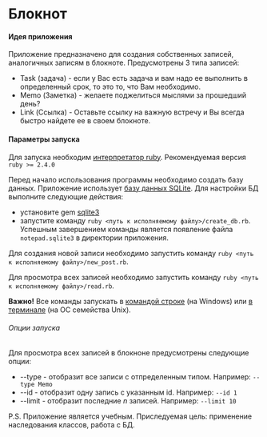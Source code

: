 # Блокнот

#### Идея приложения
Приложение предназначено для создания собственных записей,
аналогичных записям в блокноте. Предусмотрены 3 типа записей:
* Task (задача) - если у Вас есть задача и вам надо ее выполнить в определенный срок, то это то, что Вам необходимо.
* Memo (Заметка) - желаете поджелиться мыслями за прошедший день? 
* Link (Ссылка) - Оставьте ссылку на важную встречу и Вы всегда быстро найдете ее в своем блокноте.

#### Параметры запуска
Для запуска необходим [интерпретатор ruby](https://ru.wikipedia.org/wiki/Ruby). Рекомендуемая версия `ruby >= 2.4.0`

Перед начало использования программы необходимо создать базу данных. Приложение использует [базу данных SQLite](https://ru.wikipedia.org/wiki/SQLite). Для настройки БД выполните следующие действия:
* установите gem [sqlite3](https://rubygems.org/gems/sqlite3/versions/1.3.11)
* запустите команду `ruby <путь к исполняемому файлу>/create_db.rb`. Успешным завершением команды является появление файла `notepad.sqlite3` в директории приложения.

Для создания новой записи необходимо запустить команду `ruby <путь к исполняемому файлу>/new_post.rb`.

Для просмотра всех записей необходимо запустить команду `ruby <путь к исполняемому файлу>/read.rb`.

**Важно!** Все команды запускать в [командой строке](https://ru.wikipedia.org/wiki/Cmd.exe) (на Windows) или [в терминале](https://ru.wikipedia.org/wiki/Командная_оболочка_UNIX) (на ОС семейства Unix).

###### Опции запуска
Для просмотра всех записей в блокноне предусмотрены следующие опции:
* --type - отобразит все записи с отпределенным типом. Например: `--type Memo`
* --id - отобразит одну запись с указанным id. Например: `--id 1`
* --limit - отобразит последние *n* записей. Например: `--limit 10`

P.S. Приложение является учебным. Приследуемая цель: применение наследования классов, работа с БД.
